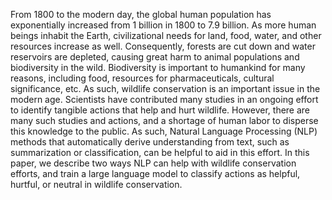 
From 1800 to the modern day, the global human population has exponentially increased from 1 billion in 1800 to 7.9 billion. As more human beings inhabit the Earth, civilizational needs for land, food, water, and other resources increase as well. Consequently, forests are cut down and water reservoirs are depleted, causing great harm to animal populations and biodiversity in the wild. Biodiversity is important to humankind for many reasons, including food, resources for pharmaceuticals, cultural significance, etc. As such, wildlife conservation is an important issue in the modern age. Scientists have contributed many studies in an ongoing effort to identify tangible actions that help and hurt wildlife. However, there are many such studies and actions, and a shortage of human labor to disperse this knowledge to the public. As such, Natural Language Processing (NLP) methods that automatically derive understanding from text, such as summarization or classification, can be helpful to aid in this effort. In this paper, we describe two ways NLP can help with wildlife conservation efforts, and train a large language model to classify actions as helpful, hurtful, or neutral in wildlife conservation.
